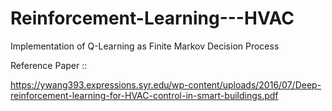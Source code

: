 # Reinforcement-Learning---HVAC
Implementation of Q-Learning as Finite Markov Decision Process


Reference Paper ::

https://ywang393.expressions.syr.edu/wp-content/uploads/2016/07/Deep-reinforcement-learning-for-HVAC-control-in-smart-buildings.pdf
